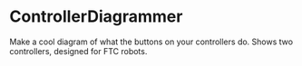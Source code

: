 # ControllerDiagrammer
Make a cool diagram of what the buttons on your controllers do. Shows two controllers, designed for FTC robots.
